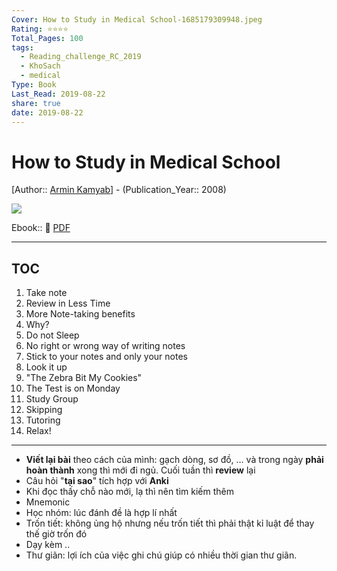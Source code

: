```yaml
---
Cover: How to Study in Medical School-1685179309948.jpeg
Rating: ⭐⭐⭐⭐
Total_Pages: 100
tags:
  - Reading_challenge_RC_2019
  - KhoSach
  - medical
Type: Book
Last_Read: 2019-08-22
share: true
date: 2019-08-22
---
```


# How to Study in Medical School
[Author:: [Armin Kamyab](Armin%20Kamyab.md)] - (Publication_Year:: 2008)

![](https://i.imgur.com/7jdXMDe.jpg)

Ebook:: 📙 [PDF](https://onedrive.live.com/download?resid=E92BC60129512289%21137&authkey=!AIFEgkU1djD4gl8)

---
## TOC
1. Take note
2. Review in Less Time
3. More Note-taking benefits
4. Why?
5. Do not Sleep
6. No right or wrong way of writing notes
7. Stick to your notes and only your notes
8. Look it up
9. "The Zebra Bit My Cookies"
10. The Test is on Monday
11. Study Group
12. Skipping
13. Tutoring
14. Relax!

---

- **Viết lại bài** theo cách của mình: gạch dòng, sơ đồ, … và trong ngày **phải hoàn thành** xong thì mới đi ngủ. Cuối tuần thì **review** lại
- Câu hỏi "**tại sao**" tích hợp với **Anki**
- Khi đọc thấy chỗ nào mới, lạ thì nên tìm kiếm thêm
- Mnemonic
- Học nhóm: lúc đánh đề là hợp lí nhất
- Trốn tiết: không ủng hộ nhưng nếu trốn tiết thì phải thật kỉ luật để thay thế giờ trốn đó
- Dạy kèm ..
- Thư giãn: lợi ích của việc ghi chú giúp có nhiều thời gian thư giãn.